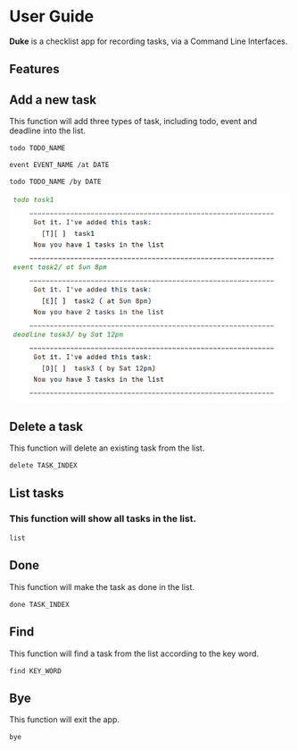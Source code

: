 # User Guide

**Duke** is a checklist app for recording tasks, via a Command Line Interfaces.

## Features 

## Add a new task
 This function will add three types of task, including todo, event and deadline into the list.
```
todo TODO_NAME
```
```
event EVENT_NAME /at DATE
```
```
todo TODO_NAME /by DATE
```
![example](https://github.com/Cuiminjing/ip/blob/master/images/add.png?raw=true)
## Delete a task
 This function will delete an existing task from the list.
```
delete TASK_INDEX
```

## List tasks
### This function will show all tasks in the list.
```
list
```
## Done
 This function will make the task as done in the list.
```
done TASK_INDEX
```

## Find
 This function will find a task from the list according to the key word.
```
find KEY_WORD
```
## Bye
 This function will exit the app.
```
bye
```
